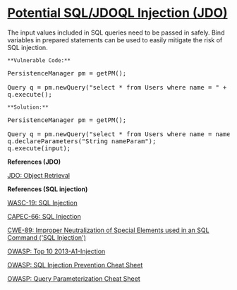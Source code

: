 # [Potential SQL/JDOQL Injection (JDO)](http://find-sec-bugs.github.io/bugs.htm#SQL_INJECTION_JDO)

The input values included in SQL queries need to be passed in safely.
Bind variables in prepared statements can be used to easily mitigate the risk of SQL injection.

    **Vulnerable Code:**  

<pre>
PersistenceManager pm = getPM();

Query q = pm.newQuery("select * from Users where name = " + input);
q.execute();</pre>

    **Solution:**  

<pre>
PersistenceManager pm = getPM();

Query q = pm.newQuery("select * from Users where name = nameParam");
q.declareParameters("String nameParam");
q.execute(input);</pre>

**References (JDO)**  

[JDO: Object Retrieval](https://db.apache.org/jdo/object_retrieval.html)  

**References (SQL injection)**  

[WASC-19: SQL Injection](http://projects.webappsec.org/w/page/13246963/SQL%20Injection)  

[CAPEC-66: SQL Injection](http://capec.mitre.org/data/definitions/66.html)  

[CWE-89: Improper Neutralization of Special Elements used in an SQL Command ('SQL Injection')](http://cwe.mitre.org/data/definitions/89.html)  

[OWASP: Top 10 2013-A1-Injection](https://www.owasp.org/index.php/Top_10_2013-A1-Injection)  

[OWASP: SQL Injection Prevention Cheat Sheet](https://www.owasp.org/index.php/SQL_Injection_Prevention_Cheat_Sheet)  

[OWASP: Query Parameterization Cheat Sheet](https://www.owasp.org/index.php/Query_Parameterization_Cheat_Sheet)